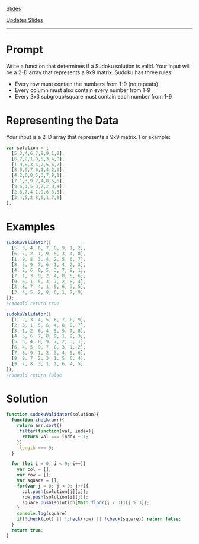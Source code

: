 [Slides](https://slides.com/seemaullal/reacto-3-8/)

[Updates Slides](https://slides.com/pat310/reacto-3-8/)

---

# Prompt

Write a function that determines if a Sudoku solution is valid. Your input will be a 2-D array that represents a 9x9 matrix. Sudoku has three rules:
 - Every row must contain the numbers from 1-9 (no repeats)
 - Every column must also contain every number from 1-9
 - Every 3x3 subgroup/square must contain each number from 1-9

# Representing the Data

Your input is a 2-D array that represents a 9x9 matrix. For example:

```js
var solution = [
  [5,3,4,6,7,8,9,1,2],
  [6,7,2,1,9,5,3,4,8],
  [1,9,8,3,4,2,5,6,7],
  [8,5,9,7,6,1,4,2,3],
  [4,2,6,8,5,3,7,9,1],
  [7,1,3,9,2,4,8,5,6],
  [9,6,1,5,3,7,2,8,4],
  [2,8,7,4,1,9,6,3,5],
  [3,4,5,2,8,6,1,7,9]
];
```

# Examples

```js
sudokuValidator([
  [5, 3, 4, 6, 7, 8, 9, 1, 2],
  [6, 7, 2, 1, 9, 5, 3, 4, 8],
  [1, 9, 8, 3, 4, 2, 5, 6, 7],
  [8, 5, 9, 7, 6, 1, 4, 2, 3],
  [4, 2, 6, 8, 5, 3, 7, 9, 1],
  [7, 1, 3, 9, 2, 4, 8, 5, 6],
  [9, 6, 1, 5, 3, 7, 2, 8, 4],
  [2, 8, 7, 4, 1, 9, 6, 3, 5],
  [3, 4, 5, 2, 8, 6, 1, 7, 9]
]);
//should return true

sudokuValidator([
  [1, 2, 3, 4, 5, 6, 7, 8, 9],
  [2, 3, 1, 5, 6, 4, 8, 9, 7],
  [3, 1, 2, 6, 4, 5, 9, 7, 8],
  [4, 5, 6, 7, 8, 9, 1, 2, 3],
  [5, 6, 4, 8, 9, 7, 2, 3, 1],
  [6, 4, 5, 9, 7, 8, 3, 1, 2],
  [7, 8, 9, 1, 2, 3, 4, 5, 6],
  [8, 9, 7, 2, 3, 1, 5, 6, 4],
  [9, 7, 8, 3, 1, 2, 6, 4, 5]
]);
//should return false
```

# Solution

```js
function sudokuValidator(solution){
  function check(arr){
    return arr.sort()
    .filter(function(val, index){
      return val === index + 1;
    })
    .length === 9;
  }

  for (let i = 0; i < 9; i++){
    var col = [];
    var row = [];
    var square = [];
    for(var j = 0; j < 9; j++){
      col.push(solution[j][i]);
      row.push(solution[i][j]);
      square.push(solution[Math.floor(j / 3)][j % 3]);
    }
    console.log(square)
    if(!check(col) || !check(row) || !check(square)) return false;
  }
  return true;
}
```
